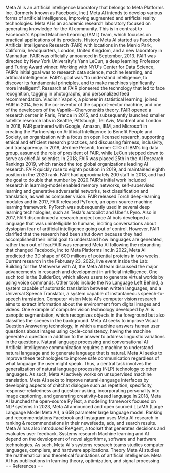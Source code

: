 Meta AI is an artificial intelligence laboratory that belongs to Meta
Platforms Inc. (formerly known as Facebook, Inc.) Meta AI intends to
develop various forms of artificial intelligence, improving augmented
and artificial reality technologies. Meta AI is an academic research
laboratory focused on generating knowledge for the AI community. This is
in contrast to Facebook\'s Applied Machine Learning (AML) team, which
focuses on practical applications of its products. History Meta AI
started as Facebook Artificial Intelligence Research (FAIR) with
locations in the Menlo Park, California, headquarters, London, United
Kingdom, and a new laboratory in Manhattan. FAIR was officially
announced in September, 2013. FAIR was directed by New York
University\'s Yann LeCun, a deep learning Professor and Turing Award
winner. Working with NYU\'s Center for Data Science, FAIR\'s initial
goal was to research data science, machine learning, and artificial
intelligence. FAIR\'s goal was \"to understand intelligence, to discover
its fundamental principles, and to make machines significantly more
intelligent\". Research at FAIR pioneered the technology that led to
face recognition, tagging in photographs, and personalized feed
recommendation. Vladimir Vapnik, a pioneer in statistical learning,
joined FAIR in 2014, he is the co-inventor of the support-vector
machine, and one of the developers of the Vapnik--Chervonenkis theory.
FAIR opened a research center in Paris, France in 2015, and subsequently
launched smaller satellite research labs in Seattle, Pittsburgh, Tel
Aviv, Montreal and London. In 2016, FAIR partnered with Google, Amazon,
IBM, and Microsoft in creating the Partnership on Artificial
Intelligence to Benefit People and Society, an organization with a focus
on open licensed research, supporting ethical and efficient research
practices, and discussing fairness, inclusivity, and transparency. In
2018, Jérôme Pesenti, former CTO of IBM\'s big data group, assumed the
role of president of FAIR, while LeCun stepped down to serve as chief AI
scientist. In 2018, FAIR was placed 25th in the AI Research Rankings
2019, which ranked the top global organizations leading AI research.
FAIR quickly rose to eighth position in 2019, and maintained eighth
position in the 2020 rank. FAIR had approximately 200 staff in 2018, and
had the goal to double that number by 2020.FAIR\'s initial work included
research in learning-model enabled memory networks, self-supervised
learning and generative adversarial networks, text classification and
translation, as well as computer vision. FAIR released Torch
deep-learning modules and in 2017, FAIR released PyTorch, an open-source
machine learning framework. PyTorch was subsequently used in several
deep learning technologies, such as Tesla\'s autopilot and Uber\'s Pyro.
Also in 2017, FAIR discontinued a research project once AI bots
developed a language that was unintelligible to humans, inciting
conversations about dystopian fear of artificial intelligence going out
of control. However, FAIR clarified that the research had been shut down
because they had accomplished their initial goal to understand how
languages are generated, rather than out of fear.FAIR was renamed Meta
AI following the rebranding that changed Facebook, Inc to Meta Platforms
Inc.In 2022, Meta AI predicted the 3D shape of 600 millions of potential
proteins in two weeks. Current research In the February 23, 2022, live
event Inside the Lab: Building for the Metaverse with AI, the Meta AI
team discussed the major advancements in research and development in
artificial intelligence. One such tool is the BuilderBot, which allows
users to generate virtual worlds by using voice commands. Other tools
include the No Language Left Behind, a system capable of automatic
translation between written languages, and a Universal Speech
Translator, a system capable of instantaneous speech-to-speech
translation. Computer vision Meta AI\'s computer vision research aims to
extract information about the environment from digital images and
videos. One example of computer vision technology developed by AI is
panoptic segmentation, which recognizes objects in the foreground but
also classifies the scenes in the background. Meta AI seeks to improve
Visual Question Answering technology, in which a machine answers human
user questions about images using cycle-consistency, having the machine
generate a question in addition to the answer to address linguistic
variations in the questions. Natural language processing and
conversational AI Artificial intelligence communication requires a
machine to understand natural language and to generate language that is
natural. Meta AI seeks to improve these technologies to improve safe
communication regardless of what language the user might speak. Thus, a
central task involves the generalization of natural language processing
(NLP) technology to other languages. As such, Meta AI actively works on
unsupervised machine translation. Meta AI seeks to improve
natural-language interfaces by developing aspects of chitchat dialogue
such as repetition, specificity, response-relatedness and
question-asking, incorporating personality into image captioning, and
generating creativity-based language.In 2018, Meta AI launched the
open-source PyText, a modeling framework focused on NLP systems.In 2023,
Meta AI announced and open sourced LLaMA (Large Language Model Meta AI),
a 65B parameter large language model. Ranking and recommendations
Facebook and Instagram uses Meta AI research in ranking &
recommendations in their newsfeeds, ads, and search results. Meta AI has
also introduced ReAgent, a toolset that generates decisions and
evaluates user feedback. Systems research Machine learning and AI depend
on the development of novel algorithms, software and hardware
technologies. As such, Meta AI\'s systems research teams studies
computer languages, compilers, and hardware applications. Theory Meta AI
studies the mathematical and theoretical foundations of artificial
intelligence. Meta AI has publications in learning theory, optimization,
and signal processing. == References ==

